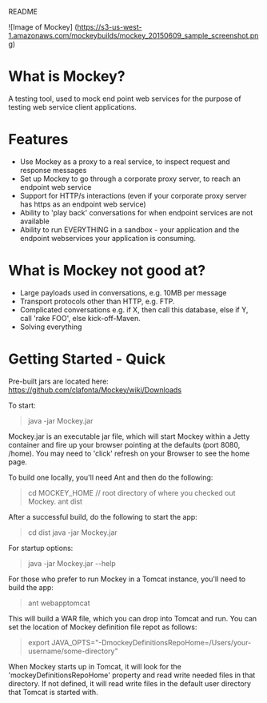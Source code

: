 README

![Image of Mockey]
(https://s3-us-west-1.amazonaws.com/mockeybuilds/mockey_20150609_sample_screenshot.png)

What is Mockey?
===================

A testing tool, used to mock end point web services for the purpose of testing web service client applications. 

Features
====================

 * Use Mockey as a proxy to a real service, to inspect request and response messages
 * Set up Mockey to go through a corporate proxy server, to reach an endpoint web service
 * Support for HTTP/s interactions (even if your corporate proxy server has https as an endpoint web service)
 * Ability to 'play back' conversations for when endpoint services are not available
 * Ability to run EVERYTHING in a sandbox - your application and the endpoint webservices your application is consuming. 

What is Mockey not good at?
====================

 * Large payloads used in conversations, e.g. 10MB per message
 * Transport protocols other than HTTP, e.g. FTP. 
 * Complicated conversations e.g. if X, then call this database, else if Y, call 'rake FOO', else kick-off-Maven. 
 * Solving everything

Getting Started - Quick
====================
Pre-built jars are located here: <https://github.com/clafonta/Mockey/wiki/Downloads>

To start: 
> java -jar Mockey.jar

Mockey.jar is an executable jar file, which will start Mockey within a Jetty container and fire up your browser pointing at the defaults (port 8080, /home). You may need to 
'click' refresh on your Browser to see the home page.  


To build one locally, you'll need Ant and then do the following:  
> cd MOCKEY_HOME // root directory of where you checked out Mockey.
> ant dist 


After a successful build, do the following to start the app:
> cd dist 
> java -jar Mockey.jar

For startup options: 
> java -jar Mockey.jar --help

For those who prefer to run Mockey in a Tomcat instance, you'll need to build the app:
> ant webapptomcat

This will build a WAR file, which you can drop into Tomcat and run. You can set the location of Mockey definition file repot as follows: 
> export JAVA_OPTS="-DmockeyDefinitionsRepoHome=/Users/your-username/some-directory"

When Mockey starts up in Tomcat, it will look for the 'mockeyDefinitionsRepoHome' property and read write needed files in that directory. 
If not defined, it will read write files in the default user directory that Tomcat is started with.


